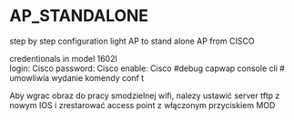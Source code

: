 # AP_STANDALONE
step by step configuration light AP to stand alone AP from CISCO

credentionals in model 1602I  
login: Cisco
password: Cisco
enable: Cisco
#debug capwap console cli  # umowliwia wydanie komendy conf t 

Aby wgrac obraz do pracy smodzielnej wifi, nalezy ustawić server tftp z nowym IOS i zrestarować
access point z włączonym przyciskiem MOD
